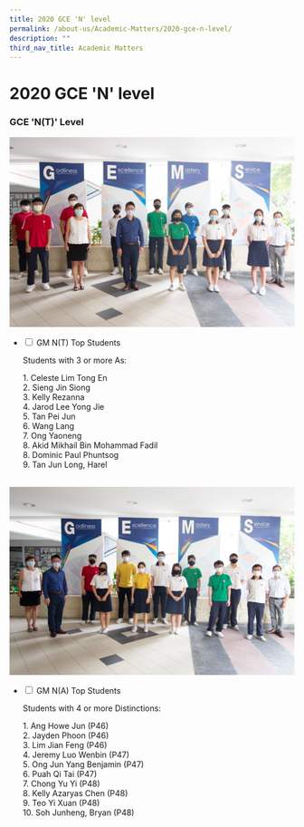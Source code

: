 ```yaml
---
title: 2020 GCE 'N' level
permalink: /about-us/Academic-Matters/2020-gce-n-level/
description: ""
third_nav_title: Academic Matters
---
```

<h1>2020 GCE 'N' level</h1>

<h3>GCE 'N(T)' Level</h3>

<img src="/images/MG_5188e.jpg">
<ul class="jekyllcodex_accordion">
  <li>
    <input type="checkbox" id="accordion1">
    <label for="accordion1">GM N(T) Top Students</label>
    <div>
      <p>Students with 3 or more As:</p>
			<p>1. Celeste Lim Tong En<br>2. Sieng Jin Siong<br>3. Kelly Rezanna<br>4. Jarod Lee Yong Jie<br>5. Tan Pei Jun<br>6. Wang Lang<br>7. Ong Yaoneng<br>8. Akid Mikhail Bin Mohammad Fadil<br>8. Dominic Paul Phuntsog<br>9. Tan Jun Long, Harel
    </div>
	</li>
</ul>
<br>
<img src="/images/MG_5171e.jpg">
<ul class="jekyllcodex_accordion">
  <li>
    <input type="checkbox" id="accordion2">
    <label for="accordion2">GM N(A) Top Students</label>
    <div>
      <p>Students with 4 or more Distinctions:</p>
			<p>1. Ang Howe Jun (P46)<br>2. Jayden Phoon (P46)<br>3. Lim Jian Feng (P46)<br>4. Jeremy Luo Wenbin (P47)<br>5. Ong Jun Yang Benjamin (P47)<br>6. Puah Qi Tai (P47)<br>7. Chong Yu Yi (P48)<br>8. Kelly Azaryas Chen (P48)<br>9. Teo Yi Xuan (P48)<br>10. Soh Junheng, Bryan (P48)</p>
    </div>
	</li>
</ul>